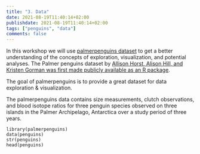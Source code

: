 ```yaml
---
title: "3. Data"
date: 2021-08-19T11:40:14+02:00
publishdate: 2021-08-19T11:40:14+02:00
tags: ["penguins", "data"]
comments: false
---
```




In this workshop we will use [palmerpenguins dataset](https://allisonhorst.github.io/palmerpenguins/articles/intro.html) to get a better understanding of the concepts of
exploration, visualization, and potential analyses. The Palmer penguins dataset by [Allison Horst, Alison Hill, and Kristen Gorman was first made publicly available as an R package](https://education.rstudio.com/blog/2020/07/palmerpenguins-cran/). 

The goal of palmerpenguins is to provide a great dataset for data exploration & visualization.


The palmerpenguins data contains size measurements, clutch observations, and blood isotope ratios for three penguin species observed on three islands in the Palmer Archipelago, Antarctica over a study period of three years.

```{r}
library(palmerpenguins)
data(penguins)
str(penguins)
head(penguins)
```



